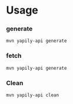 # Usage

### generate
```shell
mvn yapily-api generate
```
### fetch
```shell
mvn yapily-api generate
```

### Clean
```shell
mvn yapily-api clean
```
